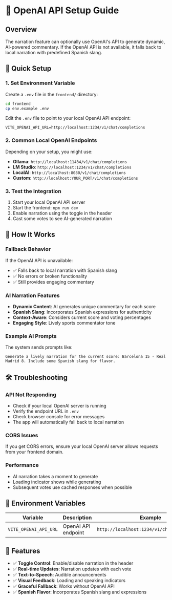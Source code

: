 # 🤖 OpenAI API Setup Guide

## Overview

The narration feature can optionally use OpenAI's API to generate dynamic, AI-powered commentary. If the OpenAI API is not available, it falls back to local narration with predefined Spanish slang.

## 🚀 Quick Setup

### 1. Set Environment Variable

Create a `.env` file in the `frontend/` directory:

```bash
cd frontend
cp env.example .env
```

Edit the `.env` file to point to your local OpenAI API endpoint:

```env
VITE_OPENAI_API_URL=http://localhost:1234/v1/chat/completions
```

### 2. Common Local OpenAI Endpoints

Depending on your setup, you might use:

- **Ollama**: `http://localhost:11434/v1/chat/completions`
- **LM Studio**: `http://localhost:1234/v1/chat/completions`
- **LocalAI**: `http://localhost:8080/v1/chat/completions`
- **Custom**: `http://localhost:YOUR_PORT/v1/chat/completions`

### 3. Test the Integration

1. Start your local OpenAI API server
2. Start the frontend: `npm run dev`
3. Enable narration using the toggle in the header
4. Cast some votes to see AI-generated narration

## 🔧 How It Works

### Fallback Behavior

If the OpenAI API is unavailable:
- ✅ Falls back to local narration with Spanish slang
- ✅ No errors or broken functionality
- ✅ Still provides engaging commentary

### AI Narration Features

- **Dynamic Content**: AI generates unique commentary for each score
- **Spanish Slang**: Incorporates Spanish expressions for authenticity
- **Context-Aware**: Considers current score and voting percentages
- **Engaging Style**: Lively sports commentator tone

### Example AI Prompts

The system sends prompts like:
```
Generate a lively narration for the current score: Barcelona 15 - Real Madrid 8. Include some Spanish slang for flavor.
```

## 🛠️ Troubleshooting

### API Not Responding
- Check if your local OpenAI server is running
- Verify the endpoint URL in `.env`
- Check browser console for error messages
- The app will automatically fall back to local narration

### CORS Issues
If you get CORS errors, ensure your local OpenAI server allows requests from your frontend domain.

### Performance
- AI narration takes a moment to generate
- Loading indicator shows while generating
- Subsequent votes use cached responses when possible

## 📝 Environment Variables

| Variable | Description | Example |
|----------|-------------|---------|
| `VITE_OPENAI_API_URL` | OpenAI API endpoint | `http://localhost:1234/v1/chat/completions` |

## 🎯 Features

- ✅ **Toggle Control**: Enable/disable narration in the header
- ✅ **Real-time Updates**: Narration updates with each vote
- ✅ **Text-to-Speech**: Audible announcements
- ✅ **Visual Feedback**: Loading and speaking indicators
- ✅ **Graceful Fallback**: Works without OpenAI API
- ✅ **Spanish Flavor**: Incorporates Spanish slang and expressions 
